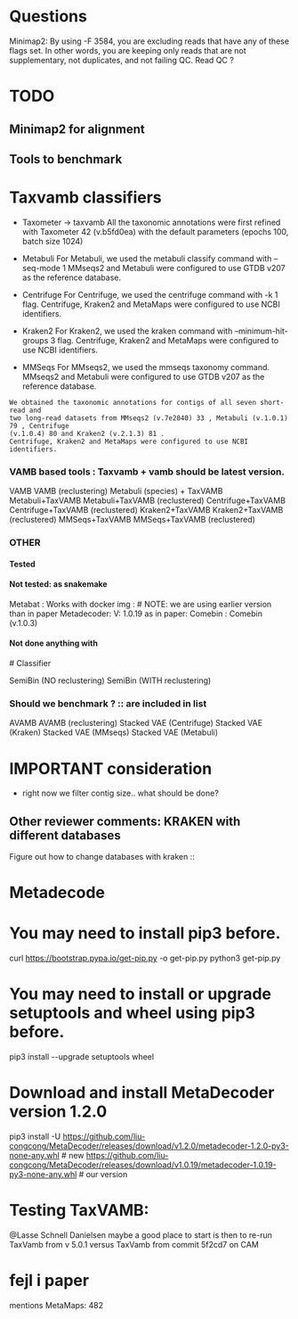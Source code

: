# Questions
Minimap2: By using -F 3584, you are excluding reads that have any of these flags set. In other words, you are keeping only reads that are not supplementary, not duplicates, and not failing QC.
Read QC ? 

# TODO
## Minimap2 for alignment


## Tools to benchmark
# Taxvamb classifiers
- Taxometer -> taxvamb
All the taxonomic annotations were first refined with Taxometer 42 (v.b5fd0ea) with the default parameters (epochs 100, batch size 1024)

- Metabuli
For Metabuli, we used the metabuli classify command with –seq-mode 1
MMseqs2 and Metabuli were configured to use GTDB v207 as the reference database. 
- Centrifuge
For Centrifuge, we used the centrifuge command with -k 1 flag. 
Centrifuge, Kraken2 and MetaMaps were configured to use NCBI identifiers. 
- Kraken2
For Kraken2, we used the kraken command with –minimum-hit-groups 3 flag. 
Centrifuge, Kraken2 and MetaMaps were configured to use NCBI identifiers. 
- MMSeqs
For MMseqs2, we used the mmseqs taxonomy command. 
MMseqs2 and Metabuli were configured to use GTDB v207 as the reference database. 
```
We obtained the taxonomic annotations for contigs of all seven short-read and
two long-read datasets from MMseqs2 (v.7e2840) 33 , Metabuli (v.1.0.1) 79 , Centrifuge
(v.1.0.4) 80 and Kraken2 (v.2.1.3) 81 . 
Centrifuge, Kraken2 and MetaMaps were configured to use NCBI identifiers. 
```

### VAMB based tools : Taxvamb + vamb should be latest version.
VAMB
VAMB (reclustering)
Metabuli (species) + TaxVAMB
Metabuli+TaxVAMB
Metabuli+TaxVAMB (reclustered)
Centrifuge+TaxVAMB
Centrifuge+TaxVAMB (reclustered)
Kraken2+TaxVAMB
Kraken2+TaxVAMB (reclustered)
MMSeqs+TaxVAMB
MMSeqs+TaxVAMB (reclustered)

### OTHER
#### Tested
#### Not tested: as snakemake
Metabat : Works with docker img : # NOTE: we are using earlier version than in paper
Metadecoder: V: 1.0.19 as in paper: 
Comebin :  Comebin (v.1.0.3)
#### Not done anything with
<!-- Metabuli --> # Classifier
SemiBin (NO reclustering)
SemiBin (WITH reclustering)

### Should we benchmark ? :: are included in list
AVAMB
AVAMB (reclustering)
Stacked VAE (Centrifuge)
Stacked VAE (Kraken)
Stacked VAE (MMseqs)
Stacked VAE (Metabuli)

# IMPORTANT consideration
- right now we filter contig size.. what should be done? 

## Other reviewer comments: KRAKEN with different databases
Figure out how to change databases with kraken :: 

# Metadecode
  # You may need to install pip3 before. #
  curl https://bootstrap.pypa.io/get-pip.py -o get-pip.py
  python3 get-pip.py

  # You may need to install or upgrade setuptools and wheel using pip3 before. #
  pip3 install --upgrade setuptools wheel

  # Download and install MetaDecoder version 1.2.0 #
  pip3 install -U https://github.com/liu-congcong/MetaDecoder/releases/download/v1.2.0/metadecoder-1.2.0-py3-none-any.whl # new
  https://github.com/liu-congcong/MetaDecoder/releases/download/v1.0.19/metadecoder-1.0.19-py3-none-any.whl # our version

# Testing TaxVAMB:
  @Lasse Schnell Danielsen
   maybe a good place to start is then to re-run TaxVamb from v 5.0.1 versus TaxVamb from commit 5f2cd7 on CAM

# fejl i paper
mentions MetaMaps: 482

